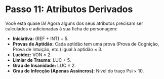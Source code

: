 # Passo 11: Atributos Derivados

Você está quase lá! Agora alguns dos seus atributos precisam ser calculados e adicionadas à sua ficha de personagem:

- **Iniciativa:** (REF + INT) ÷ 5.
- **Provas de Aptidão:** Cada aptidão tem uma prova (Prova de Cognição, Prova de Intuição, etc.) igual à aptidão × 3.
- **Lucidez:** VON × 2.
- **Limiar de Trauma:** LUC ÷ 5.
- **Grau de Insanidade:** LUC × 2.
- **Grau de Infecção (Apenas Assincros):** Nível do traço Psi × 10.
